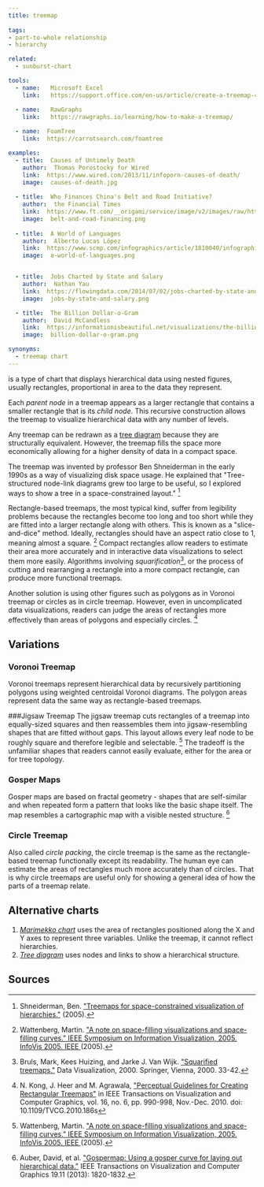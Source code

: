 ```yaml
---
title: treemap
  
tags:
- part-to-whole relationship
- hierarchy

related:
  - sunburst-chart

tools:
  - name:   Microsoft Excel
    link:   https://support.office.com/en-us/article/create-a-treemap-chart-in-office-dfe86d28-a610-4ef5-9b30-362d5c624b68

  - name:   RawGraphs
    link:   https://rawgraphs.io/learning/how-to-make-a-treemap/
  
  - name:  FoamTree
    link:  https://carrotsearch.com/foamtree

examples:
  - title:  Causes of Untimely Death
    author:  Thomas Porostocky for Wired
    link:  https://www.wired.com/2013/11/infoporn-causes-of-death/
    image:  causes-of-death.jpg
  
  - title:  Who Finances China's Belt and Road Initiative?
    author:  the Financial Times
    link:  https://www.ft.com/__origami/service/image/v2/images/raw/http://prod-upp-image-read.ft.com/f7d83f06-667a-11e9-a79d-04f350474d62?source=next&fit=scale-down&width=690&format=auto&quality=medium&dpr=1
    image:  belt-and-road-financing.png
    
  - title:  A World of Languages
    author:  Alberto Lucas López   
    link:  https://www.scmp.com/infographics/article/1810040/infographic-world-languages
    image:  a-world-of-languages.png


  - title:  Jobs Charted by State and Salary
    author:  Nathan Yau
    link:  https://flowingdata.com/2014/07/02/jobs-charted-by-state-and-salary
    image:  jobs-by-state-and-salary.png

  - title:  The Billion Dollar-o-Gram
    author:  David McCandless
    link:  https://informationisbeautiful.net/visualizations/the-billion-dollar-o-gram-2009
    image:  billion-dollar-o-gram.png

synonyms:
  - treemap chart
---
```


is a type of chart that displays hierarchical data using nested figures, usually rectangles, proportional in area to the data they represent. 

<!--more-->
Each *parent node* in a treemap appears as a larger rectangle that contains a smaller rectangle that is its *child node*. This recursive construction allows the treemap to visualize hierarchical data with any number of levels.

Any treemap can be redrawn as a [tree diagram](/tree-diagram) because they are structurally equivalent. However, the treemap fills the space more economically allowing for a higher density of data in a compact space.

The treemap was invented by professor Ben Shneiderman in the early 1990s as a way of visualizing disk space usage. He explained that "Tree-structured node-link diagrams grew too large to be useful, so I explored ways to show a tree in a space-constrained layout." [^schneiderman]

Rectangle-based treemaps, the most typical kind,  suffer from legibility problems because the rectangles become too long and too short while they are fitted into a larger rectangle along with others. This is known as a "slice-and-dice" method. Ideally, rectangles should have an aspect ratio close to 1, meaning almost a square. [^wattenberg] Compact rectangles allow readers to estimate their area more accurately and in interactive data visualizations to select them more easily. Algorithms involving *squarification*[^bruls], or the process of cutting and rearranging a rectangle into a more compact rectangle, can produce more functional treemaps.

Another solution is using other figures such as polygons as in Voronoi treemap or circles as in circle treemap. However, even in uncomplicated data visualizations, readers can judge the areas of rectangles more effectively than areas of polygons and especially circles. [^kong]

## Variations

### Voronoi Treemap
Voronoi treemaps represent hierarchical data by recursively partitioning polygons using weighted centroidal Voronoi diagrams. The polygon areas represent data the same way as rectangle-based treemaps.

###Jigsaw Treemap
The jigsaw treemap cuts rectangles of a treemap into equally-sized squares and then reassembles them into jigsaw-resembling shapes that are fitted without gaps. This layout allows every leaf node to be roughly square and therefore legible and selectable. [^wattenberg] The tradeoff is the unfamiliar shapes that readers cannot easily evaluate, either for the area or for tree topology.

### Gosper Maps
Gosper maps are based on fractal geometry - shapes that are self-similar and when repeated form a pattern that looks like the basic shape itself. The map resembles a cartographic map with a visible nested structure. [^auber]

### Circle Treemap
Also called *circle packing*, the circle treemap is the same as the rectangle-based treemap functionally except its readability. The human eye can estimate the areas of rectangles much more accurately than of circles. That is why circle treemaps are useful only for showing a general idea of how the parts of a treemap relate.

## Alternative charts
1. [*Marimekko chart*](/marimekko-chart) uses the area of rectangles positioned along the X and Y axes to represent three variables. Unlike the treemap, it cannot reflect hierarchies.
2. [*Tree diagram*](/tree-diagram) uses nodes and links to show a hierarchical structure.

## Sources
[^schneiderman]: Shneiderman, Ben. ["Treemaps for space-constrained visualization of hierarchies."](http://www.cs.umd.edu/hcil/treemap-history/index.shtml) (2005).
[^kong]: N. Kong, J. Heer and M. Agrawala, ["Perceptual Guidelines for Creating Rectangular Treemaps"](https://ieeexplore.ieee.org/document/5613436) in IEEE Transactions on Visualization and Computer Graphics, vol. 16, no. 6, pp. 990-998, Nov.-Dec. 2010. doi: 10.1109/TVCG.2010.186s
[^wattenberg]: Wattenberg, Martin. ["A note on space-filling visualizations and space-filling curves." IEEE Symposium on Information Visualization, 2005. InfoVis 2005. IEEE ](http://hint.fm/papers/158-wattenberg-final3.pdf) (2005). 
[^bruls]: Bruls, Mark, Kees Huizing, and Jarke J. Van Wijk. ["Squarified treemaps."](https://www.win.tue.nl/~vanwijk/stm.pdf) Data Visualization, 2000. Springer, Vienna, 2000. 33-42.
[^auber]: Auber, David, et al. ["Gospermap: Using a gosper curve for laying out hierarchical data."](https://hal.archives-ouvertes.fr/hal-00959383/document) IEEE Transactions on Visualization and Computer Graphics 19.11 (2013): 1820-1832.







